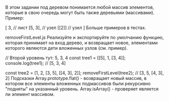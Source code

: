 В этом задании под деревом понимается любой массив элементов, которые в свою очередь могут быть также деревьями (массивами). Пример:

[
  3, // лист
  [5, 3], // узел
  [[2]] // узел
]
Больше примеров в тестах.

removeFirstLevel.js
Реализуйте и экспортируйте по умолчанию функцию, которая принимает на вход дерево, и возвращает новое, элементами которого являются дети вложенных узлов (см. пример).

// Второй уровень тут: 5, 3, 4
const tree1 = [[5], 1, [3, 4]]; 
console.log(tree1); // [5, 3, 4]

const tree2 = [1, 2, [3, 5], [[4, 3], 2]];
removeFirstLevel(tree2);
// [3, 5, [4, 3], 2]
Подсказки
Array.prototype.flat() - возвращает новый массив, в котором все элементы вложенных подмассивов были рекурсивно "подняты" на указанный уровень.
Array.isArray() - проверяет является ли элемент массивом.